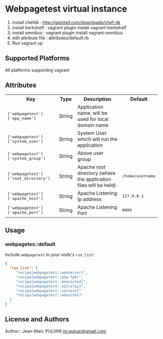 # Webpagetest virtual instance

1. install chefdk 		: http://getchef.com/downloads/chef-dk
2. install berkshelf	: vagrant plugin install vagrant-berkshelf
3. install omnibus      : vagrant plugin install vagrant-omnibus
4. edit attribute file  : attributes/default.rb 
5. Run vagrant up

## Supported Platforms

All platforms supporting vagrant

## Attributes

<table>
  <tr>
    <th>Key</th>
    <th>Type</th>
    <th>Description</th>
    <th>Default</th>
  </tr>
  <tr> <td><tt>['webpagetest']['app_name']</tt></td> <td>String</td> <td>Application name, will be used for local domain name</td> <td><tt></tt></td> </tr>
  <tr> <td><tt>['webpagetest']['system_user']</tt></td> <td>String</td> <td>System User which will run the application</td> <td><tt></tt></td> </tr>
  <tr> <td><tt>['webpagetest']['system_group']</tt></td> <td>String</td> <td>Above user group</td> <td><tt></tt></td> </tr>
  <tr> <td><tt>['webpagetest']['root_directory']</tt></td> <td>String</td> <td>Apache root directory (where the application files will be held)</td> <td><tt>/home/username</tt></td> </tr>
  <tr> <td><tt>['webpagetest']['apache_host']</tt></td> <td>String</td> <td>Apache Listening Ip address</td> <td><tt>127.0.0.1</tt></td> </tr>
  <tr> <td><tt>['webpagetest']['apache_port']</tt></td> <td>String</td> <td>Apache Listening Port</td> <td><tt>8080</tt></td> </tr>
</table>

## Usage

### webpagetes::default

Include `webpagetest` in your node's `run_list`:

```json
{
  "run_list": [
	 "recipe[webpagetest::webserver]",
     "recipe[webpagetest::php-fpm]",
	 "recipe[webpagetest::memcached]",
	 "recipe[webpagetest::sqlrelay]",
	 "recipe[webpagetest::varnish]"
	 "recipe[webpagetest::websites]"
  ]
}
```

## License and Authors

Author:: Jean-Marc PULVAR <jm.pulvar@gmail.com>
